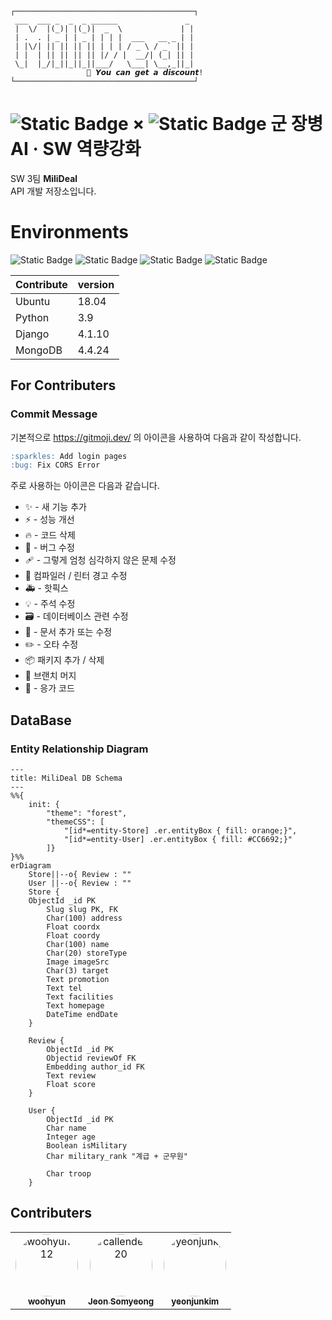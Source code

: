 ```
┌────────────────────────────────────────┐
 ___  ___ _  _  _ ______               _
 |  \/  |(_)| |(_)|  _  \             | |
 | .  . | _ | | _ | | | |  ___   __ _ | |
 | |\/| || || || || | | | / _ \ / _` || |
 | |  | || || || || |/ / |  __/| (_| || |
 \_|  |_/|_||_||_||___/   \___| \__,_||_|
	             🤑 𝙔𝙤𝙪 𝙘𝙖𝙣 𝙜𝙚𝙩 𝙖 𝙙𝙞𝙨𝙘𝙤𝙪𝙣𝙩!
└────────────────────────────────────────┘
```

# ![Static Badge](https://img.shields.io/badge/Kakao_Enterprise-FFCD00?style=flat-square&logo=kakao&logoColor=white&labelColor=%23FFCD00) × ![Static Badge](https://img.shields.io/badge/Goorm-%23000000?style=flat-square&logo=Goorm&logoColor=%23FFFFFF) 군 장병 AI · SW 역량강화

SW 3팀 **MiliDeal**  
API 개발 저장소입니다.

# Environments

![Static Badge](https://img.shields.io/badge/Ubuntu-E95420?style=for-the-badge&logo=ubuntu&logoColor=white)
![Static Badge](https://img.shields.io/badge/Python-%233776AB?style=for-the-badge&logo=Python&logoColor=%23FFFFFF)
![Static Badge](https://img.shields.io/badge/Django-%23092E20?style=for-the-badge&logo=Django)
![Static Badge](https://img.shields.io/badge/MongoDB-%2347A248?style=for-the-badge&logo=MongoDB&logoColor=%23FFFFFF)

| Contribute | version |
| ---------- | ------- |
| Ubuntu     | 18.04   |
| Python     | 3.9     |
| Django	 | 4.1.10  |
| MongoDB    | 4.4.24  |

## For Contributers

### Commit Message

기본적으로 https://gitmoji.dev/ 의 아이콘을 사용하여 다음과 같이 작성합니다.

```md
:sparkles: Add login pages
:bug: Fix CORS Error
```

주로 사용하는 아이콘은 다음과 같습니다.

- :sparkles: - 새 기능 추가
- :zap: - 성능 개선
- :fire: - 코드 삭제
- :bug: - 버그 수정
- :adhesive_bandage: - 그렇게 엄청 심각하지 않은 문제 수정
- :rotating_light: 컴파일러 / 린터 경고 수정
- :ambulance: - 핫픽스
- :bulb: - 주석 수정
- :card_file_box: - 데이터베이스 관련 수정
- :memo: - 문서 추가 또는 수정
- :pencil2: - 오타 수정
- :package: 패키지 추가 / 삭제
- :twisted_rightwards_arrows: 브랜치 머지
- :poop: - 응가 코드

## DataBase

### Entity Relationship Diagram

```mermaid
---
title: MiliDeal DB Schema
---
%%{
	init: {
		"theme": "forest",
		"themeCSS": [
			"[id*=entity-Store] .er.entityBox { fill: orange;}",
			"[id*=entity-User] .er.entityBox { fill: #CC6692;}"
		]}
}%%
erDiagram
	Store||--o{ Review : ""
	User ||--o{ Review : ""
	Store {
    ObjectId _id PK
		Slug slug PK, FK
		Char(100) address
		Float coordx
		Float coordy
		Char(100) name
		Char(20) storeType
		Image imageSrc
		Char(3) target
		Text promotion
		Text tel
		Text facilities
		Text homepage
		DateTime endDate
	}

	Review {
		ObjectId _id PK
		Objectid reviewOf FK
		Embedding author_id FK
		Text review
		Float score
	}

	User {
		ObjectId _id PK
		Char name
		Integer age
		Boolean isMilitary
		Char military_rank "계급 + 군무원"

		Char troop
	}
```

## Contributers

<table>
  <tbody>
    <tr>
      <td align="center"><a href="https://github.com/woohyun212"><img src="https://avatars.githubusercontent.com/u/43837268?v=4" 
	  style="border-radius:50%" width="100px;" alt="woohyun212"/><br /><sub><b>woohyun</b></sub></a></td>
      <td align="center"><a href="https://github.com/callendev20"><img src="https://avatars.githubusercontent.com/u/63829204?v=4" style="border-radius:50%" width="100px;" alt="callendev20"/><br /><sub><b>Jeon Somyeong</b></sub></a></td>
	  <td align="center"><a href="https://github.com/yeonjunky"><img src="https://avatars.githubusercontent.com/u/57308980?v=4" style="border-radius:50%" width="100px;" alt="yeonjunky"/><br /><sub><b>yeonjunkim</b></sub></a></td>
    </tr>
  </tbody>
</table>
